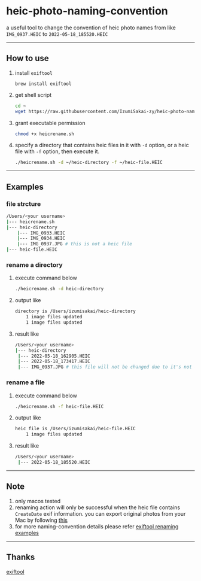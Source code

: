 # heic-photo-naming-convention

a useful tool to change the convention of heic photo names from like `IMG_0937.HEIC` to `2022-05-18_185520.HEIC`

***

## How to use

1. install `exiftool`

   ```shell
   brew install exiftool
   ```

1. get shell script

   ```bash
   cd ~
   wget https://raw.githubusercontent.com/IzumiSakai-zy/heic-photo-naming-convention/main/heicrename.sh
   ```

2. grant executable permission

   ```bash
   chmod +x heicrename.sh
   ```

3. specify a directory that contains heic files in it with `-d` option, or a heic file with `-f` option, then execute it.

   ```bash
   ./heicrename.sh -d ~/heic-directory -f ~/heic-file.HEIC
   ```

***

## Examples

### file strcture

```bash
/Users/<your username>
|--- heicrename.sh
|--- heic-directory
	|--- IMG_0933.HEIC
	|--- IMG_0934.HEIC
	|--- IMG_0937.JPG # this is not a heic file
|--- heic-file.HEIC
```

### rename a directory

1. execute command below

   ```bash
   ./heicrename.sh -d heic-directory
   ```

2. output like

   ```bash
   directory is /Users/izumisakai/heic-directory
       1 image files updated
       1 image files updated

3. result like

   ```bash
   /Users/<your username>
   |--- heic-directory
   	|--- 2022-05-18_162905.HEIC
   	|--- 2022-05-18_173417.HEIC
   	|--- IMG_0937.JPG # this file will not be changed due to it's not a heic file
   ```

   

### rename a file

1. execute command below

   ```bash
   ./heicrename.sh -f heic-file.HEIC
   ```

2. output like

   ```bash
   heic file is /Users/izumisakai/heic-file.HEIC
       1 image files updated
   ```

3. result like

   ```bash
   /Users/<your username>
   	|--- 2022-05-18_185520.HEIC
   ```

***

## Note

1. only macos tested
2. renaming action will only be successful when the heic file contains `CreateDate` exif information. you can export original photos from your Mac by following [this](https://support.apple.com/zh-cn/guide/photos/pht6e157c5f/mac)
3. for more naming-convention details please refer [exiftool renaming examples](https://exiftool.org/exiftool_pod.html#RENAMING-EXAMPLES) 

***

## Thanks

[exiftool](https://github.com/exiftool/exiftool)